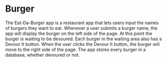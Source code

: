 # Burger

The Eat-Da-Burger app is a restaurant app that lets users input the names of burgers they want to eat. Whenever a user submits a burger name, the app will display the burger on the left side of the page.  At this point the  burger is waiting to be devoured. Each burger in the waiting area also has a Devour It button. When the user clicks the Devour It button, the burger will move to the right side of the page. The app stores every burger in a database, whether devoured or not.
